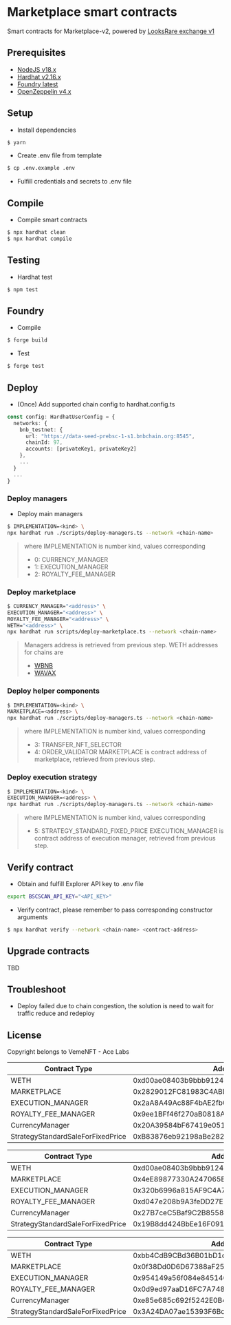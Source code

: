 # Marketplace smart contracts
Smart contracts for Marketplace-v2, powered by [LooksRare exchange v1](https://docs.looksrare.org/developers/welcome)

## Prerequisites
- [NodeJS v18.x](https://nodejs.org/en)
- [Hardhat v2.16.x](https://hardhat.org/)
- [Foundry latest](https://book.getfoundry.sh/getting-started/installation)
- [OpenZeppelin v4.x](https://docs.openzeppelin.com/contracts/4.x/)

## Setup
- Install dependencies
```bash
$ yarn
```

- Create .env file from template
```bash
$ cp .env.example .env
```

- Fulfill credentials and secrets to .env file

## Compile
- Compile smart contracts
```bash
$ npx hardhat clean
$ npx hardhat compile
```

## Testing
- Hardhat test
```bash
$ npm test
```

## Foundry
- Compile
```bash
$ forge build
```

- Test
```bash
$ forge test
```

## Deploy
- (Once) Add supported chain config to hardhat.config.ts
```typescript
const config: HardhatUserConfig = {
  networks: {
    bnb_testnet: {
      url: "https://data-seed-prebsc-1-s1.bnbchain.org:8545",
      chainId: 97,
      accounts: [privateKey1, privateKey2]
    },
    ...
  }
  ...
}
```

### Deploy managers
- Deploy main managers
```bash
$ IMPLEMENTATION=<kind> \
npx hardhat run ./scripts/deploy-managers.ts --network <chain-name>
```

>   where IMPLEMENTATION is number kind, values corresponding
>   - 0: CURRENCY_MANAGER
>   - 1: EXECUTION_MANAGER
>   - 2: ROYALTY_FEE_MANAGER

### Deploy marketplace
```bash
$ CURRENCY_MANAGER="<address>" \
EXECUTION_MANAGER="<address>" \
ROYALTY_FEE_MANAGER="<address>" \
WETH="<address>" \
npx hardhat run scripts/deploy-marketplace.ts --network <chain-name>
```

> Managers address is retrieved from previous step.
> WETH addresses for chains are
> - [WBNB](https://testnet.bscscan.com/address/0xae13d989dac2f0debff460ac112a837c89baa7cd)
> - [WAVAX](https://testnet.snowtrace.io/address/0xd00ae08403b9bbb9124bb305c09058e32c39a48c)

### Deploy helper components
```bash
$ IMPLEMENTATION=<kind> \
MARKETPLACE=<address> \
npx hardhat run ./scripts/deploy-managers.ts --network <chain-name>
```

>   where IMPLEMENTATION is number kind, values corresponding
>   - 3: TRANSFER_NFT_SELECTOR
>   - 4: ORDER_VALIDATOR
>   MARKETPLACE is contract address of marketplace, retrieved from previous step.

### Deploy execution strategy
```bash
$ IMPLEMENTATION=<kind> \
EXECUTION_MANAGER=<address> \
npx hardhat run ./scripts/deploy-managers.ts --network <chain-name>
```

>   where IMPLEMENTATION is number kind, values corresponding
>   - 5: STRATEGY_STANDARD_FIXED_PRICE
>   EXECUTION_MANAGER is contract address of execution manager, retrieved from previous step.


## Verify contract
- Obtain and fulfill Explorer API key to .env file
```bash
export BSCSCAN_API_KEY="<API_KEY>"
```

- Verify contract, please remember to pass corresponding constructor arguments
```bash
$ npx hardhat verify --network <chain-name> <contract-address>
```

## Upgrade contracts
TBD

## Troubleshoot
- Deploy failed due to chain congestion, the solution is need to wait for traffic reduce and redeploy


## License
Copyright belongs to VemeNFT - Ace Labs

| Contract Type                         | Address                                   |
|---------------------------------------|-------------------------------------------|
| WETH                                  | 0xd00ae08403b9bbb9124bb305c09058e32c39a48c |
| MARKETPLACE                           | 0x2829012FC81983C4ABD08A53d5243F05CAc4bb0D |
| EXECUTION_MANAGER                     | 0x2aA8A49Ac88F4bAE2fb0C7517dDB4a3aD57348da |
| ROYALTY_FEE_MANAGER                   | 0x9ee1BFf46f270aB0818A6Ae9b7083Df40f9BeaA4 |
| CurrencyManager                       | 0x20A39584bF67419e051111a87678606f84c07Eff |
| StrategyStandardSaleForFixedPrice     | 0xB83876eb92198aBe282489f79740113050483D8c |



| Contract Type                         | Address                                   |
|---------------------------------------|-------------------------------------------|
| WETH                                  | 0xd00ae08403b9bbb9124bb305c09058e32c39a48c |
| MARKETPLACE                           | 0x4eE89877330A247065E6E340BB914B3bba304d3e |
| EXECUTION_MANAGER                     | 0x320b6996a815AF9C4A773fD59A3130994a8daC2b |
| ROYALTY_FEE_MANAGER                   | 0xd047e208b9A3feDD27ED361586C9827C91c0093d |
| CurrencyManager                       | 0x27B7ceC5Baf9C2B8558Ff4c5e2F8B5e57FCfFE11 |
| StrategyStandardSaleForFixedPrice     | 0x19B8dd424BbEe16F091628a415f58cBCd438c429 |



| Contract Type                         | Address                                   |
|---------------------------------------|-------------------------------------------|
| WETH                                  | 0xbb4CdB9CBd36B01bD1cBaEBF2De08d9173bc095c |
| MARKETPLACE                           | 0x0f38Dd0D6D67388aF2575736629c5F8a9D81C8aA |
| EXECUTION_MANAGER                     | 0x954149a56f084e8451401dceFd0242182EB9954c |
| ROYALTY_FEE_MANAGER                   | 0x0d9ed97aaD16FC7A748B749423384EA091260f44 |
| CurrencyManager                       | 0xe85e685c692f5242E0B4647895206518a3cdCCed |
| StrategyStandardSaleForFixedPrice     | 0x3A24DA07ae15393F6Bc15a84b296Bc55898a982A |

